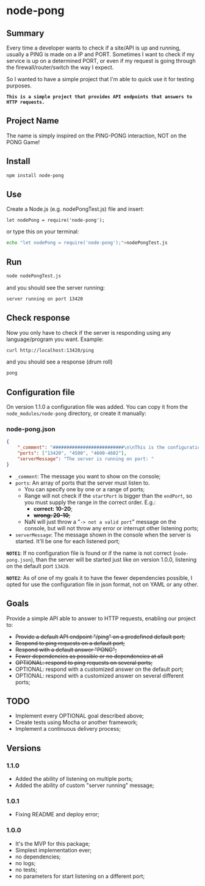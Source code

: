 # node-pong

## Summary

Every time a developer wants to check if a site/API is up and running, usually a PING is made on a IP and PORT. Sometimes I want to check if my service is up on a determined PORT, or even if my request is going through the firewall/router/switch the way I expect.

So I wanted to have a simple project that I'm able to quick use it for testing purposes.

**``This is a simple project that provides API endpoints that answers to HTTP requests.``**

## Project Name

The name is simply inspired on the PING-PONG interaction, NOT on the PONG Game!

## Install

```bash
npm install node-pong
```

## Use

Create a Node.js (e.g. nodePongTest.js) file and insert:

```nodejs
let nodePong = require('node-pong');
```

or type this on your terminal:

```bash
echo "let nodePong = require('node-pong');">nodePongTest.js
```

## Run

```bash
node nodePongTest.js
```

and you should see the server running:

```bash
server running on port 13420
```

## Check response

Now you only have to check if the server is responding using any language/program you want. Example:

```bash
curl http://localhost:13420/ping
```

and you should see a response (drum roll)

```bash
pong
```

## Configuration file

On version 1.1.0 a configuration file was added. You can copy it from the ``node_modules/node-pong`` directory, or create it manually:

### node-pong.json

```json
{
    "_comment": "##########################\n\nThis is the configuration file for node-pong.\n\nports: array of ports for node-pong listen to. If no port is informed, or no node-pong.json file is found, it will listen on the default port 13420.\n\nserverMessage: should be a message that is shown on the console when the server is listening on the desired port, on the form of:\n\nserverMessage: port\n\n##########################\n",
    "ports": ["13420", "4500", "4600-4602"],
    "serverMessage": "The server is running on port: "
}
```

- ``_comment``: The message you want to show on the console;
- ``ports``: An array of ports that the server must listen to.
  - You can specify one by one or a range of ports;
  - Range will not check if the ``startPort`` is bigger than the ``endPort``, so you must supply the range in the correct order. E.g.: 
    - **correct: 10-20**;
    - <s>**wrong: 20-10**;</s>
  - NaN will just throw a "``-> not a valid port``" message on the console, but will not throw any error or interrupt other listening ports;
- ``serverMessage``: The message shown in the console when the server is started. It'll be one for each listened port;

**``NOTE1``**: If no configuration file is found or if the name is not correct (``node-pong.json``), than the server will be started just like on version 1.0.0, listening on the default port ``13420``.

**``NOTE2``**: As of one of my goals it to have the fewer dependencies possible, I opted for use the configuration file in json format, not on YAML or any other.

## Goals

Provide a simple API able to answer to HTTP requests, enabling our project to:

- <s>Provide a default API endpoint "/ping" on a predefined default port;</s>
- <s>Respond to ping requests on a default port;</s>
- <s>Respond with a default answer "PONG";</s>
- <s>Fewer dependencies as possible or no dependencies at all</s>
- <s>OPTIONAL: respond to ping requests on several ports;</s>
- OPTIONAL: respond with a customized answer on the default port;
- OPTIONAL: respond with a customized answer on several different ports;

## TODO

- Implement every OPTIONAL goal described above;
- Create tests using Mocha or another framework;
- Implement a continuous delivery process;

## Versions

### 1.1.0

- Added the ability of listening on multiple ports;
- Added the ability of custom "server running" message;

### 1.0.1

- Fixing README and deploy error;

### 1.0.0

- It's the MVP for this package;
- Simplest implementation ever;
- no dependencies;
- no logs;
- no tests;
- no parameters for start listening on a different port;
